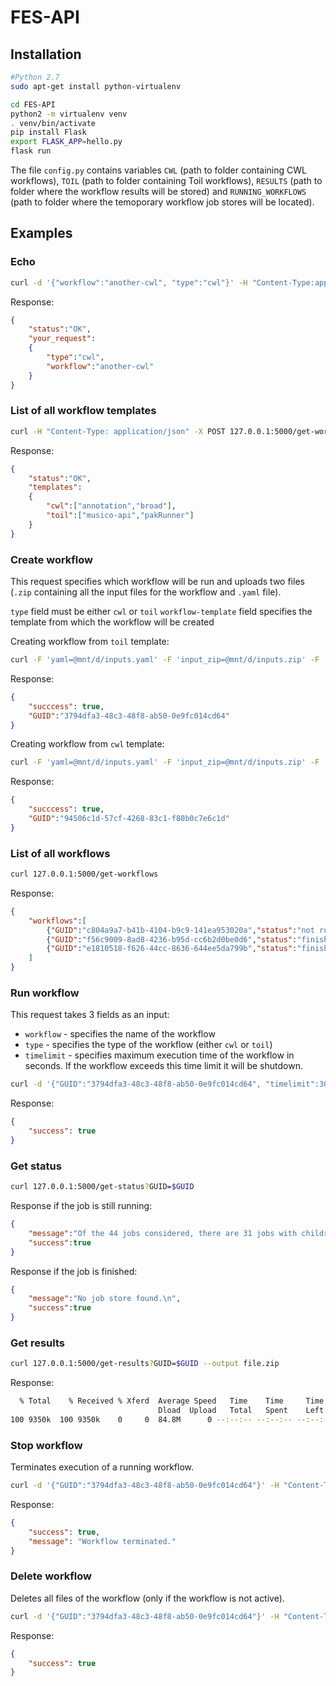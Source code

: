 # FES-API

## Installation

```bash
#Python 2.7
sudo apt-get install python-virtualenv
```

```bash
cd FES-API
python2 -m virtualenv venv
. venv/bin/activate
pip install Flask
export FLASK_APP=hello.py
flask run
```

The file `config.py` contains variables `CWL` (path to folder containing CWL workflows), `TOIL` (path to folder containing Toil workflows), `RESULTS` (path to folder where the workflow results will be stored) and `RUNNING_WORKFLOWS` (path to folder where the temoporary workflow job stores will be located).



## Examples

### Echo

```bash
curl -d '{"workflow":"another-cwl", "type":"cwl"}' -H "Content-Type:application/json" -X POST 127.0.0.1:5000/echo
```

Response:

```json
{
    "status":"OK",
    "your_request":
    {
        "type":"cwl",
        "workflow":"another-cwl"
    }
}

```


### List of all workflow templates

```bash
curl -H "Content-Type: application/json" -X POST 127.0.0.1:5000/get-workflow-templates
```

Response:

```json
{
    "status":"OK",
    "templates":
    {
        "cwl":["annotation","broad"],
        "toil":["musico-api","pakRunner"]
    }
}

```


### Create workflow

This request specifies which workflow will be run and uploads two files (`.zip` containing all the input files for the workflow and `.yaml` file).

`type` field must be either `cwl` or `toil`
`workflow-template` field specifies the template from which the workflow will be created

Creating workflow from `toil` template:
```bash
curl -F 'yaml=@mnt/d/inputs.yaml' -F 'input_zip=@mnt/d/inputs.zip' -F 'type=toil' -F 'workflow-template=musico-api' 127.0.0.1:5000/create-workflow

```

Response:

```json
{
    "succcess": true,
    "GUID":"3794dfa3-48c3-48f8-ab50-0e9fc014cd64"
}
```


Creating workflow from `cwl` template:
```bash
curl -F 'yaml=@mnt/d/inputs.yaml' -F 'input_zip=@mnt/d/inputs.zip' -F 'type=cwl' -F 'workflow-template=unzip-cwl' 127.0.0.1:5000/create-workflow

```

Response:

```json
{
    "succcess": true,
    "GUID":"94506c1d-57cf-4268-83c1-f80b0c7e6c1d"
}
```

### List of all workflows

```bash
curl 127.0.0.1:5000/get-workflows
```

Response:

```json
{
    "workflows":[
        {"GUID":"c804a9a7-b41b-4104-b9c9-141ea953020a","status":"not run","workflow-template":"musico-api"},
        {"GUID":"f56c9009-8ad8-4236-b95d-cc6b2d0be0d6","status":"finished","workflow-template":"musico-api"},
        {"GUID":"e1810518-f626-44cc-8636-644ee5da799b","status":"finished","workflow-template":"musico-api"}
    ]
}
```

### Run workflow

This request takes 3 fields as an input: 
* `workflow` - specifies the name of the workflow
* `type` - specifies the type of the workflow (either `cwl` or `toil`)
* `timelimit` - specifies maximum execution time of the workflow in seconds. If the workflow exceeds this time limit it will be shutdown.

```bash
curl -d '{"GUID":"3794dfa3-48c3-48f8-ab50-0e9fc014cd64", "timelimit":3000}' -H "Content-Type:application/json" -X POST 127.0.0.1:5000/run-workflow
```

Response:

```json
{
    "success": true
}
```

### Get status

```bash
curl 127.0.0.1:5000/get-status?GUID=$GUID 
```

Response if the job is still running:

```json
{
    "message":"Of the 44 jobs considered, there are 31 jobs with children, 13 jobs ready to run, 0 zombie jobs, 0 jobs with services, 0 services, and 0 jobs with log files currently in FileJobStore(/home/user/FES-API/running/bc56c810-fc3a-456e-bdb8-5f9c134a03eb).\n",
    "success":true
}

```

Response if the job is finished:

```json
{
    "message":"No job store found.\n",
    "success":true
}

```

### Get results

```bash
curl 127.0.0.1:5000/get-results?GUID=$GUID --output file.zip
```

Response:

```bash
  % Total    % Received % Xferd  Average Speed   Time    Time     Time  Current
                                 Dload  Upload   Total   Spent    Left  Speed
100 9350k  100 9350k    0     0  84.8M      0 --:--:-- --:--:-- --:--:-- 85.3M

```

### Stop workflow

Terminates execution of a running workflow.

```bash
curl -d '{"GUID":"3794dfa3-48c3-48f8-ab50-0e9fc014cd64"}' -H "Content-Type:application/json" -X POST 127.0.0.1:5000/stop-workflow
```

Response:

```json
{
    "success": true,
    "message": "Workflow terminated."
}
```

### Delete workflow

Deletes all files of the workflow (only if the workflow is not active).

```bash
curl -d '{"GUID":"3794dfa3-48c3-48f8-ab50-0e9fc014cd64"}' -H "Content-Type:application/json" -X POST 127.0.0.1:5000/delete-workflow
```

Response:

```json
{
    "success": true
}
```
